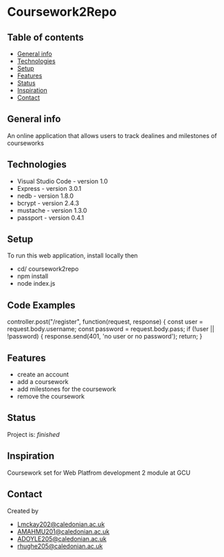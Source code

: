 # Coursework2Repo

## Table of contents
* [General info](#general-info)
* [Technologies](#technologies)
* [Setup](#setup)
* [Features](#features)
* [Status](#status)
* [Inspiration](#inspiration)
* [Contact](#contact)

## General info
An online application that allows users to track dealines and milestones of courseworks


## Technologies
* Visual Studio Code - version 1.0
* Express - version 3.0.1
* nedb - version 1.8.0
* bcrypt - version 2.4.3
* mustache - version 1.3.0
* passport - version 0.4.1

## Setup
To run this web application, install locally then 
* cd/ coursework2repo
* npm install
* node index.js


## Code Examples

controller.post("/register", function(request, response) {
    const user = request.body.username;
    const password = request.body.pass;
    if (!user || !password) {
        response.send(401, 'no user or no password');
        return;
    }

## Features

* create an account
* add a coursework
* add milestones for the coursework
* remove the coursework


## Status
Project is:  _finished_

## Inspiration
Coursework set for Web Platfrom development 2 module at GCU

## Contact
Created by 
* Lmckay202@caledonian.ac.uk
* AMAHMU201@caledonian.ac.uk
* ADOYLE205@caledonian.ac.uk
* rhughe205@caledonian.ac.uk
